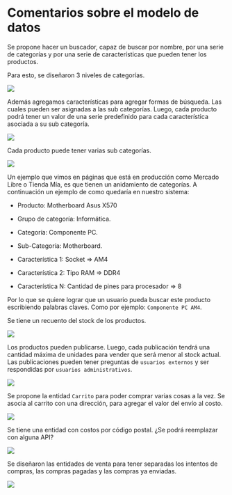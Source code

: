 # Comentarios sobre el modelo de datos

Se propone hacer un buscador, capaz de buscar por nombre, por una serie de categorías y por una serie de características que pueden tener los productos.

Para esto, se diseñaron 3 niveles de categorías.

![](img/DER_Cat.png)


Además agregamos características para agregar formas de búsqueda. Las cuales pueden ser asignadas a las sub categorías. Luego, cada producto podrá tener un valor de una serie predefinido para cada característica asociada a su sub categoría.

![](img/DER_Caract.png)

Cada producto puede tener varias sub categorías.

![](img/DER_SubCat.png)

Un ejemplo que vimos en páginas que está en producción como Mercado Libre o Tienda Mía, es que tienen un anidamiento de categorías. A continuación un ejemplo de como quedaría en nuestro sistema:


* Producto: Motherboard Asus X570

* Grupo de categoría: Informática.
  
* Categoría: Componente PC.

* Sub-Categoría: Motherboard.

* Característica 1: Socket => AM4

* Característica 2: Tipo RAM => DDR4

* Característica N: Cantidad de pines para procesador => 8

Por lo que se quiere lograr que un usuario pueda buscar este producto escribiendo palabras claves. Como por ejemplo: `Componente PC AM4`.

Se tiene un recuento del stock de los productos.


![](img/DER_Stock.png)


Los productos pueden publicarse. Luego, cada publicación tendrá una cantidad máxima de unidades para vender que será menor al stock actual.
Las publicaciones pueden tener preguntas de `usuarios externos` y ser respondidas por `usuarios administrativos`.

![](img/DER_Public.png)

Se propone la entidad `Carrito` para poder comprar varias cosas a la vez.
Se asocia al carrito con una dirección, para agregar el valor del envío al costo.

![](img/DER_Carrito.png)

Se tiene una entidad con costos por código postal. ¿Se podrá reemplazar con alguna API?

![](img/DER_CP.png)

Se diseñaron las entidades de venta para tener separadas los intentos de compras, las compras pagadas y las compras ya enviadas.

![](img/DER_Venta.png)
